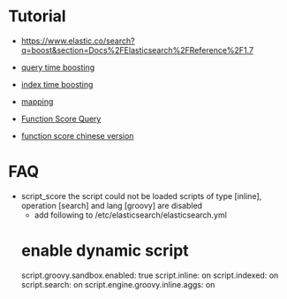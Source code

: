 # Tutorial

 - https://www.elastic.co/search?q=boost&section=Docs%2FElasticsearch%2FReference%2F1.7
 
 - [query time boosting](http://es.xiaoleilu.com/170_Relevance/20_Query_time_boosting.html)
 - [index time boosting](https://www.elastic.co/guide/en/elasticsearch/reference/1.7/mapping-core-types.html)
 - [mapping](http://blog.csdn.net/an74520/article/details/13772619)
 
 - [Function Score Query](https://www.elastic.co/guide/en/elasticsearch/reference/1.7/query-dsl-function-score-query.html)
 - [function score chinese version](http://blog.csdn.net/dm_vincent/article/details/42201721)
 
# FAQ

 - script_score the script could not be loaded scripts of type [inline], operation [search] and lang [groovy] are disabled
    - add following to /etc/elasticsearch/elasticsearch.yml
    # enable dynamic script
      script.groovy.sandbox.enabled: true
      script.inline: on
      script.indexed: on
      script.search: on
      script.engine.groovy.inline.aggs: on